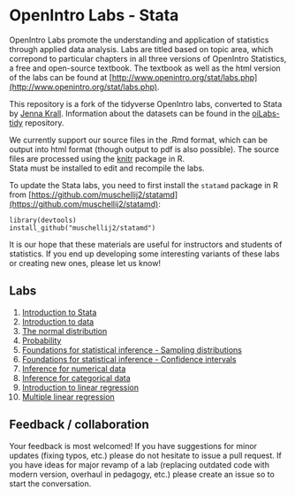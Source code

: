 OpenIntro Labs - Stata
==============

OpenIntro Labs promote the understanding and application of statistics through 
applied data analysis. Labs are titled based on topic area, which correpond to 
particular chapters in all three versions of OpenIntro Statistics, a free and 
open-source textbook. The textbook as well as the html version of the labs can
be found at [http://www.openintro.org/stat/labs.php](http://www.openintro.org/stat/labs.php).

This repository is a fork of the tidyverse OpenIntro labs, converted to Stata by
[Jenna Krall](https://github.com/kralljr). Information about the datasets can be 
found in the [oiLabs-tidy](https://github.com/OpenIntroStat/oiLabs-tidy) repository.

We currently support our source files in the .Rmd format, which can be output into
html format (though output to pdf is also possible). The source files are processed
using the [knitr](http://yihui.name/knitr/) package in R.  
Stata must be installed to edit and recompile the labs.

To update the Stata labs, you need to first install the `statamd` package in R 
from [https://github.com/muschellij2/statamd](https://github.com/muschellij2/statamd):

```
library(devtools)
install_github("muschellij2/statamd")
```

It is our hope that these materials are useful for instructors and students of 
statistics.  If you end up developing some interesting variants of these labs or 
creating new ones, please let us know!

## Labs

1. [Introduction to Stata](https://openintrostat.github.io/oiLabs-stata/01_intro_to_stata/intro_to_stata.html)
1. [Introduction to data](https://openintrostat.github.io/oiLabs-stata/02_intro_to_data/intro_to_data_stata.html)
1. [The normal distribution](https://openintrostat.github.io/oiLabs-stata/03_normal_distribution/normal_distribution_stata.html)
1. [Probability](https://openintrostat.github.io/oiLabs-stata/04_probability/probability_stata.html)
1. [Foundations for statistical inference - Sampling distributions]()
1. [Foundations for statistical inference - Confidence intervals](https://openintrostat.github.io/oiLabs-stata/06_confidence_intervals/confidence_intervals_stata.html)
1. [Inference for numerical data](https://openintrostat.github.io/oiLabs-stata/07_inf_for_numerical_data/inf_for_numerical_data_stata.html)
1. [Inference for categorical data]()
1. [Introduction to linear regression](https://openintrostat.github.io/oiLabs-stata/09_simple_regression/simple_regression_stata.html)
1. [Multiple linear regression](https://openintrostat.github.io/oiLabs-stata/10_multiple_regression/multiple_regression_stata.html)

## Feedback / collaboration

Your feedback is most welcomed! If you have suggestions for minor updates (fixing
typos, etc.) please do not hesitate to issue a pull request. If you have ideas for
major revamp of a lab (replacing outdated code with modern version, overhaul in 
pedagogy, etc.) please create an issue so to start the conversation.
